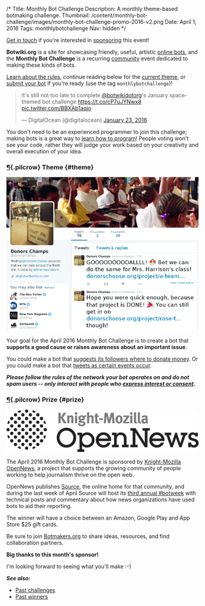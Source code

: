 /*
Title: Monthly Bot Challenge
Description: A monthly theme-based botmaking challenge.
Thumbnail: /content/monthly-bot-challenge/images/monthly-bot-challenge-promo-2016-v2.png
Date: April 1, 2016
Tags: monthlybotchallenge
Nav: hidden
*/

<div class="note">
  <a href="mailto:stefan@botwiki.org">Get in touch</a> if you're interested in <a href="/about/supporters/">sponsoring</a> this event! 
</div>





**Botwiki.org** is a site for showcasing friendly, useful, artistic [online bots](/bots/), and the **Monthly Bot Challenge** is a recurring [community](https://botmakers.org/) event dedicated to making these kinds of bots.

[Learn about the rules](/monthly-bot-challenge/rules), continue reading below for the [current theme](#theme), or [submit your bot](https://botwiki.org/submit-your-bot) if you're ready (use the tag `monthlybotchallenge`)!


<blockquote class="twitter-tweet" data-lang="en"><p lang="en" dir="ltr">It&#39;s still not too late to complete <a href="https://twitter.com/botwikidotorg">@botwikidotorg</a>&#39;s January space-themed bot challenge <a href="https://t.co/cP7uJYNwx8">https://t.co/cP7uJYNwx8</a> <a href="https://t.co/BBXAb1aqjo">pic.twitter.com/BBXAb1aqjo</a></p>&mdash; DigitalOcean (@digitalocean) <a href="https://twitter.com/digitalocean/status/690965477875589120">January 23, 2016</a></blockquote>


You don't need to be an experienced programmer to join this challenge; making bots is a great way to [learn how to program](https://botwiki.org/tutorials/)! People voting won't see your code, rather they will judge your work based on your creativity and overall execution of your idea.


### [¶](#theme){.pilcrow} Theme {#theme}

<p class="screenshot float-right">
  <a href="/bots/twitterbots/donorschamps">
    <img src="/content/bots/twitterbots/images/donorschamps.png">
  </a>
</p>


Your goal for the April 2016 Monthly Bot Challenge is to create a bot that **supports a good cause or raises awareness about an important issue**.

You could make a bot that [suggests its followers where to donate money](/bots/twitterbots/donorschamps). Or you could make a bot that [tweets as certain events occur](https://twitter.com/gundeaths).

***Please follow the rules of the network your bot operates on and do not spam users -- only interact with people who [express interest or consent](https://support.twitter.com/articles/76915-automation-rules-and-best-practices).***

### [¶](#prize){.pilcrow} Prize {#prize}

<p class="float-right">
  <a href="https://opennews.org/">
    <img src="/content/images/logos/knight-mozilla-opennews.png">
  </a>
</p>


The April 2016 Monthly Bot Challenge is sponsored by [Knight-Mozilla OpenNews](https://opennews.org/), a project that supports the growing community of people working to help journalism thrive on the open web.

OpenNews publishes [Source](https://source.opennews.org), the online home for that community, and during the last week of April Source will host its [third annual #botweek](https://source.opennews.org/en-US/articles/tags/botweek/) with technical posts and commentary about how news organizations have used bots to aid their reporting.

The winner will have a choice between an Amazon, Google Play and App Store $25 gift cards.

Be sure to join [Botmakers.org](https://botmakers.org/) to share ideas, resources, and find collaboration partners.

**Big thanks to this month's sponsor!**

I'm looking forward to seeing what you'll make :-)

***See also:***

- [Past challenges](/tag/monthlybotchallenge+archive)
- [Past winners](/tag/monthlybotchallenge+winner)


<script async src="//platform.twitter.com/widgets.js" charset="utf-8"></script>

